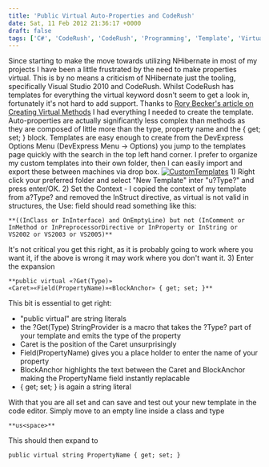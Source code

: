 ```yaml
---
title: 'Public Virtual Auto-Properties and CodeRush'
date: Sat, 11 Feb 2012 21:36:17 +0000
draft: false
tags: ['C#', 'CodeRush', 'CodeRush', 'Programming', 'Template', 'Virtual']
---
```


Since starting to make the move towards utilizing NHibernate in most of my projects I have been a little frustrated by the need to make properties virtual. This is by no means a criticism of NHibernate just the tooling, specifically Visual Studio 2010 and CodeRush. Whilst CodeRush has templates for everything the virtual keyword dosn't seem to get a look in, fortunately it's not hard to add support. Thanks to [Rory Becker's article on Creating Virtual Methods](http://community.devexpress.com/blogs/rorybecker/archive/2011/01/19/coderush-template-creating-virtual-methods.aspx) I had everything I needed to create the template. Auto-properties are actually significantly less complex than methods as they are composed of little more than the type, property name and the { get; set; } block. Templates are easy enough to create from the DevExpress Options Menu (DevExpress Menu -> Options) you jump to the templates page quickly with the search in the top left hand corner. I prefer to organize my custom templates into their own folder, then I can easily import and export these between machines via drop box. [![](/img/archive/2012/02/CustomTemplates.png "CustomTemplates")](/img/archive/2012/02/CustomTemplates.png) 1) Right click your preferred folder and select "New Template" inter "u?Type?" and press enter/OK. 2) Set the Context - I copied the context of my template from a?Type? and removed the InStruct directive, as virtual is not valid in structures, the Use: field should read something like this:

```
**((InClass or InInterface) and OnEmptyLine) but not (InComment or InMethod or InPreprocessorDirective or InProperty or InString or VS2002 or VS2003 or VS2005)**
```

It's not critical you get this right, as it is probably going to work where you want it, if the above is wrong it may work where you don't want it. 3) Enter the expansion

```
**public virtual «?Get(Type)» «Caret»«Field(PropertyName)»«BlockAnchor» { get; set; }**
```

This bit is essential to get right:

*   "public virtual" are string literals
*   the ?Get(Type) StringProvider is a macro that takes the ?Type? part of your template and emits the type of the property
*   Caret is the position of the Caret unsurprisingly
*   Field(PropertyName) gives you a place holder to enter the name of your property
*   BlockAnchor highlights the text between the Caret and BlockAnchor making the PropertyName field instantly replacable
*   { get; set; } is again a string literal

With that you are all set and can save and test out your new template in the code editor. Simply move to an empty line inside a class and type

```
**us<space>**
```

This should then expand to

```
public virtual string PropertyName { get; set; }
```